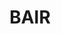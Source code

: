 ---
blog: http://bair.berkeley.edu/blog/
facebook: https://facebook.com/BAIRLab
keywords:
- Berkeley Artificial Intelligence Research Lab
linkedin: https://linkedin.com/company/bair-lab
logohandle: berkeleyedu_bair
sort: bair
title: BAIR
twitter: https://x.com/berkeley_ai
website: https://bair.berkeley.edu/
---
